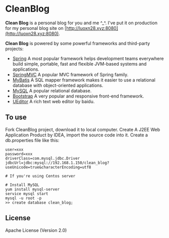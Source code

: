 # CleanBlog
**Clean Blog** is a personal blog for you and me ^_^.
I've put it on production for my personal blog site on [http://luoxn28.xyz:8080](http://luoxn28.xyz:8080).

**Clean Blog** is powered by some powerful frameworks and third-party projects:
- [Spring](https://spring.io/)  A most popular framework helps development teams everywhere build simple, portable, fast and flexible JVM-based systems and applications.
- [SpringMVC](https://spring.io/)  A popular MVC framework of Spring family.
- [MyBatis](http://ibatis.apache.org/)  A SQL mapper framework makes it easier to use a relational database with object-oriented applications.
- [MySQL](http://www.mysql.com/)  A popular relational database.
- [Bootstrap](http://www.bootcss.com/)  A very popular and responsive front-end framework.
- [UEditor](http://ueditor.baidu.com/website/)  A rich text web editor by baidu.

## To use
Fork CleanBlog project, download it to local computer.
Create A J2EE Web Application Product by IDEA, import the source code into it.
Create a db.properties file like this:

```
user=xxx
password=xxx
driverClass=com.mysql.jdbc.Driver
jdbcUrl=jdbc:mysql://192.168.1.150/clean_blog?useUnicode=true&characterEncoding=utf8
```

```
# If you're using Centos server

# Install MySQL
yum install mysql-server
service mysql start
mysql -u root -p
>> create database clean_blog;
```

## License
Apache License (Version 2.0)